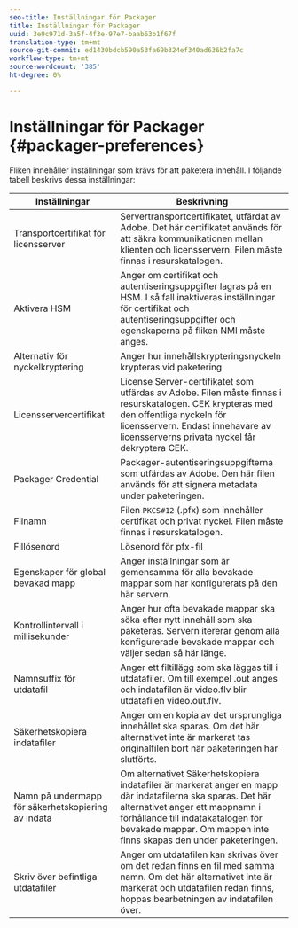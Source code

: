```yaml
---
seo-title: Inställningar för Packager
title: Inställningar för Packager
uuid: 3e9c971d-3a5f-4f3e-97e7-baab63b1f67f
translation-type: tm+mt
source-git-commit: ed1430bdcb590a53fa69b324ef340ad636b2fa7c
workflow-type: tm+mt
source-wordcount: '385'
ht-degree: 0%

---
```



# Inställningar för Packager {#packager-preferences}

Fliken innehåller inställningar som krävs för att paketera innehåll. I följande tabell beskrivs dessa inställningar:

| Inställningar | Beskrivning |
|--- |--- |
| Transportcertifikat för licensserver | Servertransportcertifikatet, utfärdat av Adobe. Det här certifikatet används för att säkra kommunikationen mellan klienten och licensservern. Filen måste finnas i resurskatalogen. |
| Aktivera HSM | Anger om certifikat och autentiseringsuppgifter lagras på en HSM. I så fall inaktiveras inställningar för certifikat och autentiseringsuppgifter och egenskaperna på fliken NMI måste anges. |
| Alternativ för nyckelkryptering | Anger hur innehållskrypteringsnyckeln krypteras vid paketering |
| Licensservercertifikat | License Server-certifikatet som utfärdas av Adobe. Filen måste finnas i resurskatalogen. CEK krypteras med den offentliga nyckeln för licensservern. Endast innehavare av licensserverns privata nyckel får dekryptera CEK. |
| Packager Credential | Packager-autentiseringsuppgifterna som utfärdas av Adobe. Den här filen används för att signera metadata under paketeringen. |
| Filnamn | Filen `PKCS#12` (.pfx) som innehåller certifikat och privat nyckel. Filen måste finnas i resurskatalogen. |
| Fillösenord | Lösenord för pfx-fil |
| Egenskaper för global bevakad mapp | Anger inställningar som är gemensamma för alla bevakade mappar som har konfigurerats på den här servern. |
| Kontrollintervall i millisekunder | Anger hur ofta bevakade mappar ska söka efter nytt innehåll som ska paketeras. Servern itererar genom alla konfigurerade bevakade mappar och väljer sedan så här länge. |
| Namnsuffix för utdatafil | Anger ett filtillägg som ska läggas till i utdatafiler. Om till exempel .out anges och indatafilen är video.flv blir utdatafilen video.out.flv. |
| Säkerhetskopiera indatafiler | Anger om en kopia av det ursprungliga innehållet ska sparas. Om det här alternativet inte är markerat tas originalfilen bort när paketeringen har slutförts. |
| Namn på undermapp för säkerhetskopiering av indata | Om alternativet Säkerhetskopiera indatafiler är markerat anger en mapp där indatafilerna ska sparas. Det här alternativet anger ett mappnamn i förhållande till indatakatalogen för bevakade mappar. Om mappen inte finns skapas den under paketeringen. |
| Skriv över befintliga utdatafiler | Anger om utdatafilen kan skrivas över om det redan finns en fil med samma namn. Om det här alternativet inte är markerat och utdatafilen redan finns, hoppas bearbetningen av indatafilen över. |
